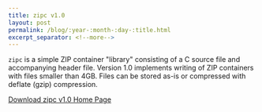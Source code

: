 ```yaml
---
title: zipc v1.0
layout: post
permalink: /blog/:year-:month-:day-:title.html
excerpt_separator: <!--more-->
---
```


`zipc` is a simple ZIP container "library" consisting of a C source file and accompanying header file.  Version 1.0 implements writing of ZIP containers with files smaller than 4GB. Files can be stored as-is or compressed with deflate (gzip) compression.

<a class="btn btn-primary" href="https://github.com/michaelrsweet/zipc/releases/tag/v1.0">Download zipc v1.0 <span class="glyphicon glyphicon-download-alt" aria-hidden="true"></span></a>
<a class="btn btn-default" href="/zipc/index.html">Home Page <span class="glyphicon glyphicon-home" aria-hidden="true"></span></a>
